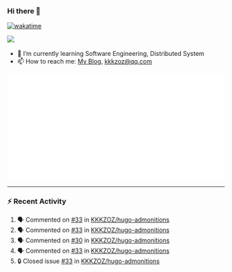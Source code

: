 ### Hi there 👋

[![wakatime](https://wakatime.com/badge/user/3d3cd454-4851-419e-ab98-0f85a4d69dbf.svg)](https://wakatime.com/@3d3cd454-4851-419e-ab98-0f85a4d69dbf)

![](https://komarev.com/ghpvc/?username=kkkzoz&color=green)

- 🌱 I’m currently learning Software Engineering, Distributed System
- 📫 How to reach me: [My Blog](https://blog.kkkzoz.top/), <kkkzoz@qq.com>

![](https://raw.githubusercontent.com/kkkzoz/github-stats/actions_branch/generated_images/languages.svg)

---

### :zap: Recent Activity

<!--START_SECTION:activity-->
1. 🗣 Commented on [#33](https://github.com/KKKZOZ/hugo-admonitions/issues/33#issuecomment-3024763338) in [KKKZOZ/hugo-admonitions](https://github.com/KKKZOZ/hugo-admonitions)
2. 🗣 Commented on [#33](https://github.com/KKKZOZ/hugo-admonitions/issues/33#issuecomment-3017432636) in [KKKZOZ/hugo-admonitions](https://github.com/KKKZOZ/hugo-admonitions)
3. 🗣 Commented on [#30](https://github.com/KKKZOZ/hugo-admonitions/issues/30#issuecomment-3016580751) in [KKKZOZ/hugo-admonitions](https://github.com/KKKZOZ/hugo-admonitions)
4. 🗣 Commented on [#33](https://github.com/KKKZOZ/hugo-admonitions/issues/33#issuecomment-3016474073) in [KKKZOZ/hugo-admonitions](https://github.com/KKKZOZ/hugo-admonitions)
5. 🔒 Closed issue [#33](https://github.com/KKKZOZ/hugo-admonitions/issues/33) in [KKKZOZ/hugo-admonitions](https://github.com/KKKZOZ/hugo-admonitions)
<!--END_SECTION:activity-->

<!--
**KKKZOZ/KKKZOZ** is a ✨ _special_ ✨ repository because its `README.md` (this file) appears on your GitHub profile.

Here are some ideas to get you started:

- 🔭 I’m currently working on ...
- 🌱 I’m currently learning ...
- 👯 I’m looking to collaborate on ...
- 🤔 I’m looking for help with ...
- 💬 Ask me about ...
- 📫 How to reach me: ...
- 😄 Pronouns: ...
- ⚡ Fun fact: ...
-->
